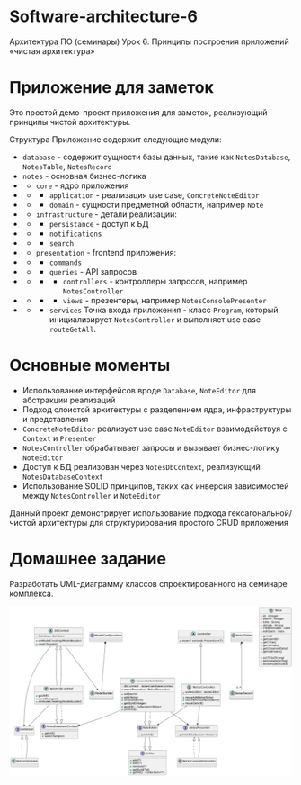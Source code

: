 # Software-architecture-6
Архитектура ПО (семинары) Урок 6. Принципы построения приложений «чистая архитектура»

# Приложение для заметок
Это простой демо-проект приложения для заметок, реализующий принципы чистой архитектуры.

Структура
Приложение содержит следующие модули:

- `database` - содержит сущности базы данных, такие как `NotesDatabase`, `NotesTable`, `NotesRecord`
- `notes` - основная бизнес-логика
- - `core` - ядро приложения
- - - `application` - реализация use case, `ConcreteNoteEditor`
- - - `domain` - сущности предметной области, например `Note`
- - `infrastructure` - детали реализации:
- - - `persistance` - доступ к БД
- - - `notifications`
- - - `search`
- - `presentation` - frontend приложения:
- - - `commands`
- - - `queries` - API запросов
- - - - `controllers` - контроллеры запросов, например `NotesController`
- - - - `views` - презентеры, например `NotesConsolePresenter`
- - - `services`
Точка входа приложения - класс `Program`, который инициализирует `NotesController` и выполняет use case `routeGetAll`.

# Основные моменты
- Использование интерфейсов вроде `Database`, `NoteEditor` для абстракции реализаций
- Подход слоистой архитектуры с разделением ядра, инфраструктуры и представления
- `ConcreteNoteEditor` реализует use case `NoteEditor` взаимодействуя с `Context` и `Presenter`
- `NotesController` обрабатывает запросы и вызывает бизнес-логику `NoteEditor`
- Доступ к БД реализован через `NotesDbContext`, реализующий `NotesDatabaseContext`
- Использование SOLID принципов, таких как инверсия зависимостей между `NotesController` и `NoteEditor`

Данный проект демонстрирует использование подхода гексагональной/чистой архитектуры для структурирования простого CRUD приложения

# Домашнее задание
Разработать UML-диаграмму классов спроектированного на семинаре комплекса.

![](https://github.com/ShumAhd/Software-architecture-6/blob/main/UML.png)




